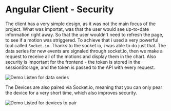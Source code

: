 # Angular Client - Security

The client has a very simple design, as it was not the main focus of the project. What was importat, was that the user would see up-to-date information right away. So that the user wouldn't need to refresh the page, to see if a motion was striggered. To achieve that i used a very powerful tool called `Socket.io`. Thanks to the socket.io, i was able to do just that. The data series for new events are signaled through socket.io, then we make a request to receive all of the motions and display them in the chart. Also security is important for the frontend - the token is stored in the sessionStorage, and the token is passed to the API with every request.

![Demo Listen for data series](https://i.imgur.com/RdagrZr.png)

The Devices are also paired via Socket.io, meaning that you can only pear the device for a very short time, which also improves security.

![Demo Listed for devices to pair](https://i.imgur.com/04s5TmV.png)
